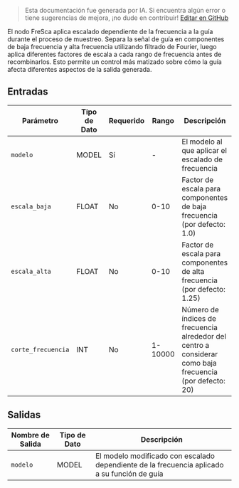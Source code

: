 > Esta documentación fue generada por IA. Si encuentra algún error o tiene sugerencias de mejora, ¡no dude en contribuir! [Editar en GitHub](https://github.com/Comfy-Org/embedded-docs/blob/main/comfyui_embedded_docs/docs/FreSca/es.md)

El nodo FreSca aplica escalado dependiente de la frecuencia a la guía durante el proceso de muestreo. Separa la señal de guía en componentes de baja frecuencia y alta frecuencia utilizando filtrado de Fourier, luego aplica diferentes factores de escala a cada rango de frecuencia antes de recombinarlos. Esto permite un control más matizado sobre cómo la guía afecta diferentes aspectos de la salida generada.

## Entradas

| Parámetro | Tipo de Dato | Requerido | Rango | Descripción |
|-----------|-----------|----------|-------|-------------|
| `modelo` | MODEL | Sí | - | El modelo al que aplicar el escalado de frecuencia |
| `escala_baja` | FLOAT | No | 0-10 | Factor de escala para componentes de baja frecuencia (por defecto: 1.0) |
| `escala_alta` | FLOAT | No | 0-10 | Factor de escala para componentes de alta frecuencia (por defecto: 1.25) |
| `corte_frecuencia` | INT | No | 1-10000 | Número de índices de frecuencia alrededor del centro a considerar como baja frecuencia (por defecto: 20) |

## Salidas

| Nombre de Salida | Tipo de Dato | Descripción |
|-------------|-----------|-------------|
| `modelo` | MODEL | El modelo modificado con escalado dependiente de la frecuencia aplicado a su función de guía |
